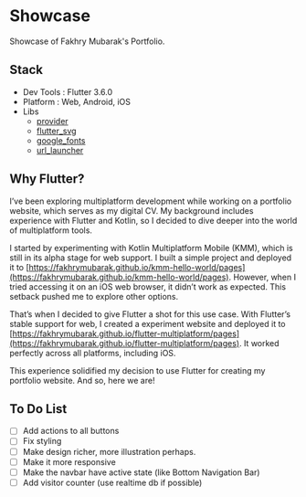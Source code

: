 # Showcase

Showcase of Fakhry Mubarak's Portfolio.

## Stack
- Dev Tools : Flutter 3.6.0
- Platform : Web, Android, iOS
- Libs
    - [provider](https://pub.dev/packages/provider)
    - [flutter_svg](https://pub.dev/packages/flutter_svg)
    - [google_fonts](https://pub.dev/packages/google_fonts)
    - [url_launcher](https://pub.dev/packages/url_launcher)

## Why Flutter?
I’ve been exploring multiplatform development while working on a portfolio website, which serves as my digital CV. My background includes experience with Flutter and Kotlin, so I decided to dive deeper into the world of multiplatform tools.

I started by experimenting with Kotlin Multiplatform Mobile (KMM), which is still in its alpha stage for web support. I built a simple project and deployed it to [https://fakhrymubarak.github.io/kmm-hello-world/pages](https://fakhrymubarak.github.io/kmm-hello-world/pages). However, when I tried accessing it on an iOS web browser, it didn’t work as expected. This setback pushed me to explore other options.

That’s when I decided to give Flutter a shot for this use case. With Flutter’s stable support for web, I created a experiment website and deployed it to [https://fakhrymubarak.github.io/flutter-multiplatform/pages](https://fakhrymubarak.github.io/flutter-multiplatform/pages). It worked perfectly across all platforms, including iOS.

This experience solidified my decision to use Flutter for creating my portfolio website. And so, here we are!

## To Do List
- [ ] Add actions to all buttons
- [ ] Fix styling
- [ ] Make design richer, more illustration perhaps.
- [ ] Make it more responsive
- [ ] Make the navbar have active state (like Bottom Navigation Bar)
- [ ] Add visitor counter (use realtime db if possible)